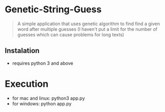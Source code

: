 # Genetic-String-Guess
> A simple application that uses genetic algorithm to find find a given word after multiple guesses (I haven't put a limit for the number of guesses which can cause problems for long texts)

## Instalation
* requires python 3 and above

# Execution
* for mac and linux: python3 app.py
* for windows: python app.py

